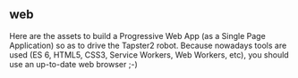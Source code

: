 ## web

Here are the assets to build a Progressive Web App (as a Single Page Application) so as to drive the Tapster2 robot.
Because nowadays tools are used (ES 6, HTML5, CSS3, Service Workers, Web Workers, etc), you should use an up-to-date web browser ;-)
